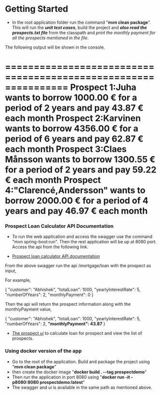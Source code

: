 # Getting Started

- In the root application folder run the command "**mvn clean package**". This will run the **_unit test cases_**, build the project and _**also read the prospects.txt file**_ from the classpath and _print the monthly payment for all the prospects mentioned in the file_.

The following output will be shown in the console,

===============================================================
Prospect 1:Juha wants to borrow 1000.00 € for a period of 2 years and pay 43.87 € each month
Prospect 2:Karvinen wants to borrow 4356.00 € for a period of 6 years and pay 62.87 € each month
Prospect 3:Claes Månsson wants to borrow 1300.55 € for a period of 2 years and pay 59.22 € each month
Prospect 4:"Clarencé,Andersson" wants to borrow 2000.00 € for a period of 4 years and pay 46.97 € each month
===============================================================


### Prospect Loan Calculator API Documentation

- To run the web application and access the swagger use the command "mvn spring-boot:run". Then the rest application will be up at 8080 port. Access  the api from the following link.
* [Prospect loan calculator API documentation](http://localhost:8080/swagger-ui/index.html)

From the above swagger run the api /mortgage/loan with the prospect as input,

For example,

{
"customer": "Abhishek",
"totalLoan": 1000,
"yearlyInterestRate": 5,
"numberOfYears": 2,
"monthlyPayment": 0
}

Then the api will return the prospect information along with the monthlyPayment value,

{
"customer": "Abhishek",
"totalLoan": 1000,
"yearlyInterestRate": 5,
"numberOfYears": 2,
**"monthlyPayment": 43.87**
}

- [The prospect ui](http://localhost:8080/) to calculate loan for prospect and view the list of prospects.

### Using docker version of the app
- Go to the root of the application. Build and package the project using "**mvn clean package**"
- then create the docker image "**docker build . --tag prospectdemo**"
- Then run the application in port 8080 using "**docker run -it -p8080:8080 prospectdemo:latest**"
- The swagger and ui is available in the same path as mentioned above.